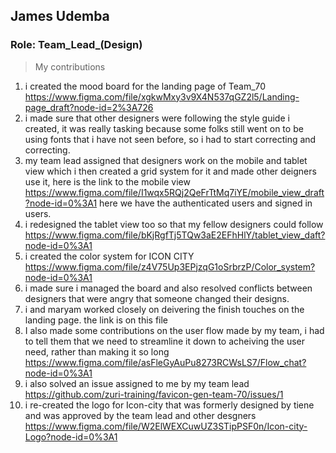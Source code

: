 ## James Udemba
### Role: Team_Lead_(Design)

>My contributions
1. i created the mood board for the landing page of Team_70 https://www.figma.com/file/xgkwMxy3v9X4N537qGZ2l5/Landing-page_draft?node-id=2%3A726 
2. i made sure that other designers were following the style guide i created, it was really tasking because some folks still went on to be using fonts that i have not seen before, so i had to start correcting and correcting.
3. my team lead assigned that designers work on the mobile and tablet view which i then created a grid system for it and made other deigners use it, here is the link to the mobile view https://www.figma.com/file/I1wqx5RQj2QeFrTtMq7iYE/mobile_view_draft?node-id=0%3A1 here we have the authenticated users and signed in users.
4. i redesigned the tablet view too so that my fellow designers could follow https://www.figma.com/file/bKjRgfTj5TQw3aE2EFhHlY/tablet_view_daft?node-id=0%3A1 
5. i created the color system for ICON CITY https://www.figma.com/file/z4V75Up3EPjzqG1oSrbrzP/Color_system?node-id=0%3A1
6. i made sure i managed the board and also resolved conflicts between designers that were angry that someone changed their designs. 
7. i and maryam worked closely on deivering the finish touches on the landing page. the link is on this file
8. I also made some contributions on the user flow made by my team, i had to tell them that we need to streamline it down to acheiving the user need, rather than making it so long https://www.figma.com/file/asFleGyAuPu8273RCWsLS7/Flow_chat?node-id=0%3A1
9. i also solved an issue assigned to me by my team lead https://github.com/zuri-training/favicon-gen-team-70/issues/1
10. i re-created the logo for Icon-city that was formerly designed by tiene and was approved by the team lead and other desgners https://www.figma.com/file/W2ElWEXCuwUZ3STipPSF0n/Icon-city-Logo?node-id=0%3A1

